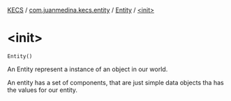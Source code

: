 [KECS](../../index.md) / [com.juanmedina.kecs.entity](../index.md) / [Entity](index.md) / [&lt;init&gt;](./-init-.md)

# &lt;init&gt;

`Entity()`

An Entity represent a instance of an object in our world.

An entity has a set of components, that are just simple data objects tha has the values
for our entity.

